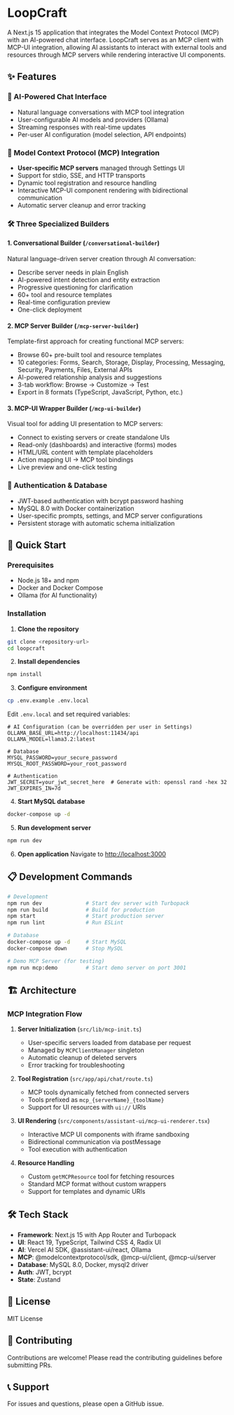 # LoopCraft

A Next.js 15 application that integrates the Model Context Protocol (MCP) with an AI-powered chat interface. LoopCraft serves as an MCP client with MCP-UI integration, allowing AI assistants to interact with external tools and resources through MCP servers while rendering interactive UI components.

## ✨ Features

### 🤖 AI-Powered Chat Interface
- Natural language conversations with MCP tool integration
- User-configurable AI models and providers (Ollama)
- Streaming responses with real-time updates
- Per-user AI configuration (model selection, API endpoints)

### 🔌 Model Context Protocol (MCP) Integration
- **User-specific MCP servers** managed through Settings UI
- Support for stdio, SSE, and HTTP transports
- Dynamic tool registration and resource handling
- Interactive MCP-UI component rendering with bidirectional communication
- Automatic server cleanup and error tracking

### 🛠️ Three Specialized Builders

#### 1. **Conversational Builder** (`/conversational-builder`)
Natural language-driven server creation through AI conversation:
- Describe server needs in plain English
- AI-powered intent detection and entity extraction
- Progressive questioning for clarification
- 60+ tool and resource templates
- Real-time configuration preview
- One-click deployment

#### 2. **MCP Server Builder** (`/mcp-server-builder`)
Template-first approach for creating functional MCP servers:
- Browse 60+ pre-built tool and resource templates
- 10 categories: Forms, Search, Storage, Display, Processing, Messaging, Security, Payments, Files, External APIs
- AI-powered relationship analysis and suggestions
- 3-tab workflow: Browse → Customize → Test
- Export in 8 formats (TypeScript, JavaScript, Python, etc.)

#### 3. **MCP-UI Wrapper Builder** (`/mcp-ui-builder`)
Visual tool for adding UI presentation to MCP servers:
- Connect to existing servers or create standalone UIs
- Read-only (dashboards) and interactive (forms) modes
- HTML/URL content with template placeholders
- Action mapping UI → MCP tool bindings
- Live preview and one-click testing

### 🔐 Authentication & Database
- JWT-based authentication with bcrypt password hashing
- MySQL 8.0 with Docker containerization
- User-specific prompts, settings, and MCP server configurations
- Persistent storage with automatic schema initialization

## 🚀 Quick Start

### Prerequisites
- Node.js 18+ and npm
- Docker and Docker Compose
- Ollama (for AI functionality)

### Installation

1. **Clone the repository**
```bash
git clone <repository-url>
cd loopcraft
```

2. **Install dependencies**
```bash
npm install
```

3. **Configure environment**
```bash
cp .env.example .env.local
```

Edit `.env.local` and set required variables:
```env
# AI Configuration (can be overridden per user in Settings)
OLLAMA_BASE_URL=http://localhost:11434/api
OLLAMA_MODEL=llama3.2:latest

# Database
MYSQL_PASSWORD=your_secure_password
MYSQL_ROOT_PASSWORD=your_root_password

# Authentication
JWT_SECRET=your_jwt_secret_here  # Generate with: openssl rand -hex 32
JWT_EXPIRES_IN=7d
```

4. **Start MySQL database**
```bash
docker-compose up -d
```

5. **Run development server**
```bash
npm run dev
```

6. **Open application**
Navigate to [http://localhost:3000](http://localhost:3000)

## 📋 Development Commands

```bash
# Development
npm run dev              # Start dev server with Turbopack
npm run build            # Build for production
npm start                # Start production server
npm run lint             # Run ESLint

# Database
docker-compose up -d     # Start MySQL
docker-compose down      # Stop MySQL

# Demo MCP Server (for testing)
npm run mcp:demo         # Start demo server on port 3001
```

## 🏗️ Architecture

### MCP Integration Flow

1. **Server Initialization** (`src/lib/mcp-init.ts`)
   - User-specific servers loaded from database per request
   - Managed by `MCPClientManager` singleton
   - Automatic cleanup of deleted servers
   - Error tracking for troubleshooting

2. **Tool Registration** (`src/app/api/chat/route.ts`)
   - MCP tools dynamically fetched from connected servers
   - Tools prefixed as `mcp_{serverName}_{toolName}`
   - Support for UI resources with `ui://` URIs

3. **UI Rendering** (`src/components/assistant-ui/mcp-ui-renderer.tsx`)
   - Interactive MCP UI components with iframe sandboxing
   - Bidirectional communication via postMessage
   - Tool execution with authentication

4. **Resource Handling**
   - Custom `getMCPResource` tool for fetching resources
   - Standard MCP format without custom wrappers
   - Support for templates and dynamic URIs
     

## 🛠️ Tech Stack

- **Framework**: Next.js 15 with App Router and Turbopack
- **UI**: React 19, TypeScript, Tailwind CSS 4, Radix UI
- **AI**: Vercel AI SDK, @assistant-ui/react, Ollama
- **MCP**: @modelcontextprotocol/sdk, @mcp-ui/client, @mcp-ui/server
- **Database**: MySQL 8.0, Docker, mysql2 driver
- **Auth**: JWT, bcrypt
- **State**: Zustand

## 📝 License

MIT License

## 🤝 Contributing

Contributions are welcome! Please read the contributing guidelines before submitting PRs.

## 📞 Support

For issues and questions, please open a GitHub issue.
